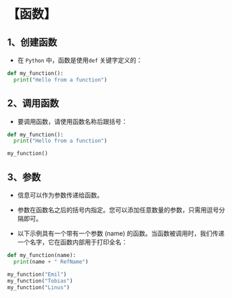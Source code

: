 # 【函数】

## 1、创建函数

- 在 `Python` 中，函数是使用`def` 关键字定义的：

```py
def my_function():
  print("Hello from a function")
```

## 2、调用函数

- 要调用函数，请使用函数名称后跟括号：

```py
def my_function():
  print("Hello from a function")

my_function()
```

## 3、参数

- 信息可以作为参数传递给函数。

- 参数在函数名之后的括号内指定。您可以添加任意数量的参数，只需用逗号分隔即可。

- 以下示例具有一个带有一个参数 (name) 的函数。当函数被调用时，我们传递一个名字，它在函数内部用于打印全名：

```py
def my_function(name):
  print(name + " RefName")

my_function("Emil")
my_function("Tobias")
my_function("Linus")
```
